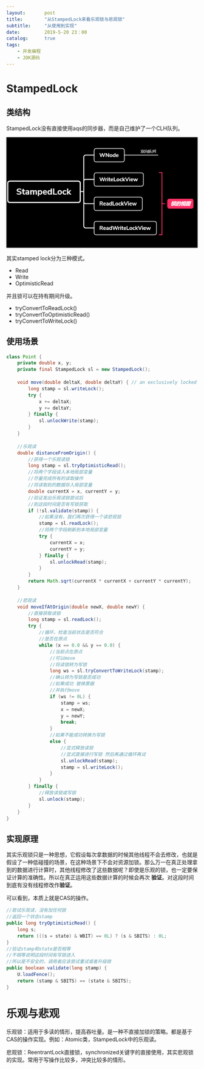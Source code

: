 ```yaml
---
layout:       post
title:        "从StampedLock来看乐观锁与悲观锁"
subtitle:     "从使用到实现"
date:         2019-5-20 23：00
catalog:      true
tags:
    - 并发编程
    - JDK源码   
---
```


# StampedLock

## 类结构

StampedLock没有直接使用aqs的同步器，而是自己维护了一个CLH队列。


![类结构](/img/aqs/stampedlock_struct.png)

其实stamped lock分为三种模式。

- Read
- Write
- OptimisticRead

并且锁可以在持有期间升级。

- tryConvertToReadLock()
- tryConvertToOptimisticRead()
- tryConvertToWriteLock()

## 使用场景

```java
class Point {
    private double x, y;
    private final StampedLock sl = new StampedLock();

    void move(double deltaX, double deltaY) { // an exclusively locked method
        long stamp = sl.writeLock();
        try {
            x += deltaX;
            y += deltaY;
        } finally {
            sl.unlockWrite(stamp);
        }
    }

    //乐观读
    double distanceFromOrigin() {
        //获得一个乐观读锁
        long stamp = sl.tryOptimisticRead();
        //将两个字段读入本地局部变量
        //尽量完成所有的读取操作
        //将读取到的数据存入局部变量
        double currentX = x, currentY = y;  
        //验证发出乐观读锁尝试后
        //到这段时间是否有写锁获取
        if (!sl.validate(stamp)) { 
            //如果没有，我们再次获得一个读悲观锁
            stamp = sl.readLock();  
            //将两个字段刷新到本地局部变量
            try {
                currentX = x; 
                currentY = y; 
            } finally {
                sl.unlockRead(stamp);
            }
        }
        return Math.sqrt(currentX * currentX + currentY * currentY);
    }

    //悲观读
    void moveIfAtOrigin(double newX, double newY) { 
        //直接获取读锁
        long stamp = sl.readLock();
        try {
            //循环，检查当前状态是否符合
            //是否在原点
            while (x == 0.0 && y == 0.0) { 
                //当前点在原点
                //可以move
                //将读锁转为写锁
                long ws = sl.tryConvertToWriteLock(stamp);
                //确认转为写锁是否成功
                //如果成功 替换票据
                //并执行move
                if (ws != 0L) { 
                    stamp = ws; 
                    x = newX; 
                    y = newY; 
                    break;
                }
                //如果不能成功转换为写锁 
                else { 
                	//显式释放读锁
                	//显式直接进行写锁 然后再通过循环再试
                    sl.unlockRead(stamp); 
                    stamp = sl.writeLock();  
                }
            }
        } finally {
        	//释放读锁或写锁
            sl.unlock(stamp); 
        }
    }
}
```

## 实现原理

其实乐观锁只是一种思想，它假设每次拿数据的时候其他线程不会去修改，也就是假设了一种低碰撞的场景，在这种场景下不会对资源加锁。那么万一在真正处理拿到的数据进行计算时，其他线程修改了这些数据呢？即使是乐观的锁，也一定要保证计算的准确性。所以在真正运用这些数据计算的时候会再次 **验证**。对这段时间到底有没有线程修改作**验证**。

可以看到，本质上就是CAS的操作。

```java
//尝试乐观读，没有加任何锁
//返回一个状态stamp
public long tryOptimisticRead() {
    long s;
    return (((s = state) & WBIT) == 0L) ? (s & SBITS) : 0L;
}
//验证stamp和state是否相等
//不相等说明这段时间有写锁进入
//所以是不安全的，调用者应该尝试重试或者升级锁
public boolean validate(long stamp) {
    U.loadFence();
    return (stamp & SBITS) == (state & SBITS);
}
```

# 乐观与悲观

乐观锁：适用于多读的情形，提高吞吐量。是一种不直接加锁的策略。都是基于CAS的操作实现。例如：Atomic类，StampedLock中的乐观读。

悲观锁：ReentrantLock直接锁，synchronized关键字的直接使用，其实悲观锁的实现。常用于写操作比较多，冲突比较多的情形。